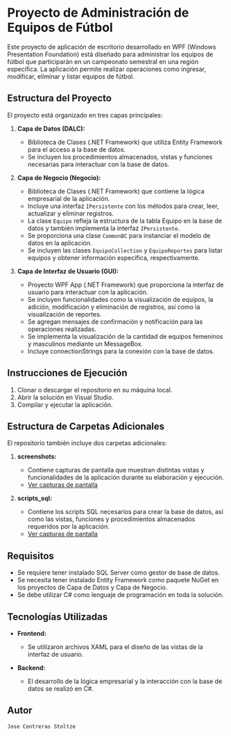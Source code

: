# Proyecto de Administración de Equipos de Fútbol

Este proyecto de aplicación de escritorio desarrollado en WPF (Windows Presentation Foundation) está diseñado para administrar los equipos de fútbol que participarán en un campeonato semestral en una región específica. La aplicación permite realizar operaciones como ingresar, modificar, eliminar y listar equipos de fútbol.

## Estructura del Proyecto

El proyecto está organizado en tres capas principales:

1. **Capa de Datos (DALC):**
   - Biblioteca de Clases (.NET Framework) que utiliza Entity Framework para el acceso a la base de datos.
   - Se incluyen los procedimientos almacenados, vistas y funciones necesarias para interactuar con la base de datos.

2. **Capa de Negocio (Negocio):**
   - Biblioteca de Clases (.NET Framework) que contiene la lógica empresarial de la aplicación.
   - Incluye una interfaz `IPersistente` con los métodos para crear, leer, actualizar y eliminar registros.
   - La clase `Equipo` refleja la estructura de la tabla Equipo en la base de datos y también implementa la interfaz `IPersistente`.
   - Se proporciona una clase `CommonBC` para instanciar el modelo de datos en la aplicación.
   - Se incluyen las clases `EquipoCollection` y `EquipoReportes` para listar equipos y obtener información específica, respectivamente.

3. **Capa de Interfaz de Usuario (GUI):**
   - Proyecto WPF App (.NET Framework) que proporciona la interfaz de usuario para interactuar con la aplicación.
   - Se incluyen funcionalidades como la visualización de equipos, la adición, modificación y eliminación de registros, así como la visualización de reportes.
   - Se agregan mensajes de confirmación y notificación para las operaciones realizadas.
   - Se implementa la visualización de la cantidad de equipos femeninos y masculinos mediante un MessageBox.
   - Incluye connectionStrings para la conexión con la base de datos.

## Instrucciones de Ejecución

1. Clonar o descargar el repositorio en su máquina local.
2. Abrir la solución en Visual Studio.
3. Compilar y ejecutar la aplicación.

## Estructura de Carpetas Adicionales

El repositorio también incluye dos carpetas adicionales:

1. **screenshots:**
   - Contiene capturas de pantalla que muestran distintas vistas y funcionalidades de la aplicación durante su elaboración y ejecución.
   - [Ver capturas de pantalla](screenshots/)

2. **scripts_sql:**
   - Contiene los scripts SQL necesarios para crear la base de datos, así como las vistas, funciones y procedimientos almacenados requeridos por la aplicación.
   - [Ver capturas de pantalla](scripts_sql/)

## Requisitos

- Se requiere tener instalado SQL Server como gestor de base de datos.
- Se necesita tener instalado Entity Framework como paquete NuGet en los proyectos de Capa de Datos y Capa de Negocio.
- Se debe utilizar C# como lenguaje de programación en toda la solución.

## Tecnologías Utilizadas

- **Frontend:**
  - Se utilizaron archivos XAML para el diseño de las vistas de la interfaz de usuario.

- **Backend:**
  - El desarrollo de la lógica empresarial y la interacción con la base de datos se realizó en C#.

## Autor

    Jose Contreras Stoltze
